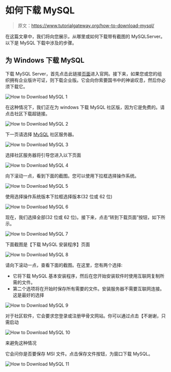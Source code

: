 # 如何下载 MySQL

> 原文：<https://www.tutorialgateway.org/how-to-download-mysql/>

在这篇文章中，我们将向您展示，从哪里或如何下载带有截图的 MySQLServer。以下是 MySQL 下载中涉及的步骤。

## 为 Windows 下载 MySQL

下载 MySQL Server，首先点击此链接[页面](https://www.mysql.com/downloads/)进入官网。接下来，如果您或您的组织拥有企业版许可证，则下载企业版。它会向你索要国书中的神谕叹息，然后你必须下载它。

![How to Download MySQL 1](img/dddf1d3bfdcf3962c47d841597f6c54c.png)

在这种情况下，我们正在为 windows 下载 MySQL 社区版，因为它是免费的。请点击社区下载超链接。

![How to Download MySQL 2](img/a10648e7efa0bbfd90e0603526ef7315.png)

下一页请选择 [MySQL](https://www.tutorialgateway.org/mysql-tutorial/) 社区服务器。

![How to Download MySQL 3](img/deef82a7e91146f3cc743921366a90c2.png)

选择社区服务器将引导您进入以下页面

![How to Download MySQL 4](img/0d9b24c561d7f8c14e5e82e3cbafae90.png)

向下滚动一点，看到下面的截图。您可以使用下拉框选择操作系统。

![How to Download MySQL 5](img/c8132a6303f3e871a105d40396c3b908.png)

使用选择操作系统版本下拉框选择版本(32 位或 62 位)

![How to Download MySQL 6](img/e22592bb557ac4d3895749f361cdc0cc.png)

现在，我们选择全部(32 位或 62 位)。接下来，点击“转到下载页面”按钮，如下所示。

![How to Download MySQL 7](img/6acc13fac4b2562cc7ff813cbd540eed.png)

下面截图是【下载 MySQL 安装程序】页面

![How to Download MySQL 8](img/6b83350daab0efe7b1135e70cedbf157.png)

请向下滚动一点，查看下面的截图。在这里，您有两个选择:

*   它将下载 MySQL 基本安装程序，然后在您开始安装软件时使用互联网复制所需的文件。
*   第二个选项将在开始时保存所有需要的文件。安装服务器不需要互联网连接。这是最好的选择

![How to Download MySQL 9](img/f06a6fb43fcc6e9aeb168492c904c3b8.png)

对于社区软件，它会要求您登录或注册甲骨文网站。你可以通过点击【不谢谢，只需启动

![How to Download MySQL 10](img/97776e18169816ba65705e83427e481c.png)

来避免这种情况

它会问你是否要保存 MSI 文件。点击保存文件按钮，为窗口下载 MySQL。

![How to Download MySQL 11](img/96b7beee023bb40f4c9cc12cbaeb771c.png)
